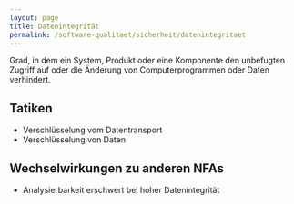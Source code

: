 ```yaml
---
layout: page
title: Datenintegrität
permalink: /software-qualitaet/sicherheit/datenintegritaet
---
```


Grad, in dem ein System, Produkt oder eine Komponente den unbefugten Zugriff auf oder die Änderung von Computerprogrammen oder Daten verhindert.

## Tatiken

* Verschlüsselung vom Datentransport
* Verschlüsselung von Daten

## Wechselwirkungen zu anderen NFAs

* Analysierbarkeit erschwert bei hoher Datenintegrität